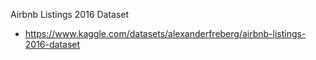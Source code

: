 Airbnb Listings 2016 Dataset
- https://www.kaggle.com/datasets/alexanderfreberg/airbnb-listings-2016-dataset
